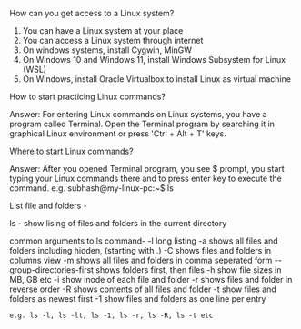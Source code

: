 How can you get access to a Linux system?

1. You can have a Linux system at your place
2. You can access a Linux system through internet
3. On windows systems, install Cygwin, MinGW
4. On Windows 10 and Windows 11, install Windows Subsystem for Linux (WSL)
5. On Windows, install Oracle Virtualbox to install Linux as virtual machine

How to start practicing Linux commands?

Answer: For entering Linux commands on Linux systems, you have a program called Terminal. Open the Terminal program by searching it in graphical Linux environment or press 'Ctrl + Alt + T' keys.

Where to start Linux commands?

Answer: After you opened Terminal program, you see $ prompt, you start typing your Linux commands there and to press enter key to execute the command. 
e.g. subhash@my-linux-pc:~$ ls

List file and folders - 

ls - show lising of files and folders in the current directory

common arguments to ls command- 
    -l long listing
    -a shows all files and folders including hidden, (starting with .)
    -C shows files and folders in columns view
    -m shows all files and folders in comma seperated form
    --group-directories-first   shows folders first, then files
    -h show file sizes in MB, GB etc
    -i show inode of each file and folder
    -r shows files and folder in reverse order
    -R shows contents of all files and folder
    -t show files and folders as newest first
    -1 show files and folders as one line per entry
    
    e.g. ls -l, ls -lt, ls -1, ls -r, ls -R, ls -t etc